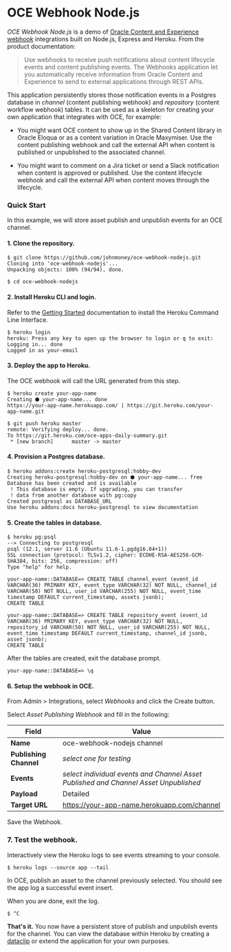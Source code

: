 # OCE Webhook Node.js

*OCE Webhook Node.js* is a demo of [Oracle Content and Experience webhook](https://docs.oracle.com/en/cloud/paas/content-cloud/developer/webhooks-push-notifications-content-lifecycle-and-content-publishing-events.html) integrations built on Node.js, Express and Heroku. From the product documentation:

> Use webhooks to receive push notifications about content lifecycle events and content publishing events. The Webhooks application let you automatically receive information from Oracle Content and Experience to send to external applications through REST APIs.

This application persistently stores those notification events in a Postgres database in _channel_ (content publishing webhook) and _repository_ (content workflow webhook) tables. It can be used as a skeleton for creating your own application that integrates with OCE, for example:

- You might want OCE content to show up in the Shared Content library in Oracle Eloqua or as a content variation in Oracle Maxymiser. Use the content publishing webhook and call the external API when content is published or unpublished to the associated channel. 

- You might want to comment on a Jira ticket or send a Slack notification when content is approved or published. Use the content lifecycle webhook and call the external API when content moves through the lifecycle.

### Quick Start

In this example, we will store asset publish and unpublish events for an OCE channel.

#### 1. Clone the repository.

```console
$ git clone https://github.com/johnmoney/oce-webhook-nodejs.git
Cloning into 'oce-webhook-nodejs'...
Unpacking objects: 100% (94/94), done.

$ cd oce-webhook-nodejs
```

#### 2. Install Heroku CLI and login.

Refer to the [Getting Started](https://devcenter.heroku.com/articles/getting-started-with-nodejs?singlepage=true) documentation to install the Heroku Command Line Interface.

```console
$ heroku login
heroku: Press any key to open up the browser to login or q to exit: 
Logging in... done
Logged in as your-email
```

#### 3. Deploy the app to Heroku.

The OCE webhook will call the URL generated from this step.

```console
$ heroku create your-app-name
Creating ⬢ your-app-name... done
https://your-app-name.herokuapp.com/ | https://git.heroku.com/your-app-name.git

$ git push heroku master
remote: Verifying deploy... done.
To https://git.heroku.com/oce-apps-daily-summary.git
 * [new branch]      master -> master
```

#### 4. Provision a Postgres database.

```console
$ heroku addons:create heroku-postgresql:hobby-dev
Creating heroku-postgresql:hobby-dev on ⬢ your-app-name... free
Database has been created and is available
 ! This database is empty. If upgrading, you can transfer
 ! data from another database with pg:copy
Created postgresql as DATABASE_URL
Use heroku addons:docs heroku-postgresql to view documentation
```

#### 5. Create the tables in database.

```console
$ heroku pg:psql
--> Connecting to postgresql
psql (12.1, server 11.6 (Ubuntu 11.6-1.pgdg16.04+1))
SSL connection (protocol: TLSv1.2, cipher: ECDHE-RSA-AES256-GCM-SHA384, bits: 256, compression: off)
Type "help" for help.

your-app-name::DATABASE=> CREATE TABLE channel_event (event_id VARCHAR(36) PRIMARY KEY, event_type VARCHAR(32) NOT NULL, channel_id VARCHAR(50) NOT NULL, user_id VARCHAR(255) NOT NULL, event_time timestamp DEFAULT current_timestamp, assets jsonb);
CREATE TABLE

your-app-name::DATABASE=> CREATE TABLE repository_event (event_id VARCHAR(36) PRIMARY KEY, event_type VARCHAR(32) NOT NULL, repository_id VARCHAR(50) NOT NULL, user_id VARCHAR(255) NOT NULL, event_time timestamp DEFAULT current_timestamp, channel_id jsonb, asset jsonb);
CREATE TABLE
```

After the tables are created, exit the database prompt.

```console
your-app-name::DATABASE=> \q
```


#### 6. Setup the webhook in OCE.

From Admin > Integrations, select _Webhooks_ and click the Create button.

Select _Asset Publishing Webhook_ and fill in the following:

| Field | Value |
| --- | --- |
| **Name** | oce-webhook-nodejs channel |
| **Publishing Channel** | _select one for testing_ |
| **Events** | _select individual events and Channel Asset Published and Channel Asset Unpublished_ |
| **Payload** | Detailed |
| **Target URL** | https://your-app-name.herokuapp.com/channel |

Save the Webhook.

### 7. Test the webhook.

Interactively view the Heroku logs to see events streaming to your console.

```console
$ heroku logs --source app --tail
```

In OCE, publish an asset to the channel previously selected. You should see the app log a successful event insert.

When you are done, exit the log.

```console
$ ^C
```

__That's it.__ You now have a persistent store of publish and unpublish events for the channel. You can view the database within Heroku by creating a [dataclip](https://data.heroku.com/dataclips) or extend the application for your own purposes.

